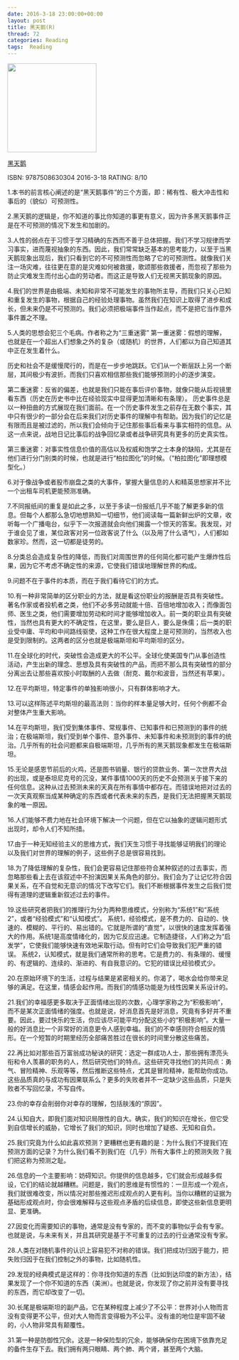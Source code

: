 ```yaml
---
date: 2016-3-18 23:00:00+00:00
layout: post
title: 黑天鹅(R)
thread: 72
categories: Reading
tags:  Reading
---
```


<img src="http://ec4.images-amazon.com/images/I/31kl7jT9HrL.jpg" width="200" />

[黑天鹅](http://amzn.to/1RapsOW)

ISBN: 9787508630304  2016-3-18 RATING: 8/10

1.本书的前言核心阐述的是“黑天鹅事件”的三个方面，即：稀有性、极大冲击性和事后的（貌似）可预测性。

2.黑天鹅的逻辑是，你不知道的事比你知道的事更有意义，因为许多黑天鹅事件正是在不可预测的情况下发生和加剧的。

3.人性的弱点在于习惯于学习精确的东西而不善于总体把握。我们不学习规律而学习事实，进而蔑视抽象的东西。因此，我们常常缺乏基本的思考能力，以至于当黑天鹅现象出现后，我们只看到它的不可预测性而忽略了它的可预测性。就像我们关注一场灾难，往往更在意的是灾难如何被救援，歌颂那些救援者，而忽视了那些为防止灾难发生而付出心血的劳动者。而这正是导致人们无视黑天鹅现象的原因。

4.我们的世界是由极端、未知和非常不可能发生的事物所主导，而我们只关心已知和重复发生的事物，根据自己的经验处理事物。虽然我们在知识上取得了进步和成长，但未来仍是不可预测的。我们必须把极端事件当作起点，而不是把它当作意外事件置之不理。

5.人类的思想会犯三个毛病。作者称之为“三重迷雾”
第一重迷雾：假想的理解，也就是在一个超出人们想象之外的复杂（或随机）的世界，人们都以为自己知道其中正在发生着什么。

历史和社会不是缓慢爬行的，而是在一步步地跳跃。它们从一个断层跃上另一个断层，其间极少有波折。而我们只喜欢相信那些我们能够预测的小的逐步演变。

第二重迷雾：反省的偏差，也就是我们只能在事后评价事物，就像只能从后视镜里看东西（历史在历史书中比在经验现实中显得更加清晰和有条理）。
历史事件总是以一种扭曲的方式展现在我们面前。在一个历史事件发生之前存在无数个事实，其中只有很少的一部分会在后来我们对历史事件的理解中有帮助。因为我们的记忆是有限而且是被过滤的，所以我们会倾向于记住那些事后看来与事实相符的信息。从这一点来说，战地日记比事后的战争回忆录或者战争研究具有更多的历史真实性。

第三重迷雾：对事实性信息价值的高估以及权威和饱学之士本身的缺陷，尤其是在他们进行分门别类的时候，也就是进行“柏拉图化”的时候。（“柏拉图化”即理想模型化。）

6.对于像战争或者股市崩盘之类的大事件，掌握大量信息的人和精英思想家并不比一个出租车司机更能预测准确。

7.不同报纸间的重复是如此之多，以至于多读一份报纸几乎不能了解更多新的信息。但每个人都那么急切地想熟知一切细节，他们阅读每一篇新鲜出炉的文章，收听每一个广播电台，似乎下一次报道就会向他们揭露一个惊天的答案。我发现，对于谁会见了谁，某位政客对另一位政客说了什么（以及用了什么语气），人们都如数家珍。然而，这一切都是徒劳的。

8.分类总会造成复杂性的降低，而我们对周围世界的任何简化都可能产生爆炸性后果，因为它不考虑不确定性的来源，它使我们错误地理解世界的构成。

9.问题不在于事件的本质，而在于我们看待它们的方式。

10.有一种非常简单的区分职业的方法，就是看这份职业的报酬是否具有突破性。著名作家或者投机者之类，他们不必多劳动就能十倍、百倍地增加收入；而像面包师、医生之类，他们需要增加劳动和时间才能够增加收入。前一类的职业具有突破性，当然也具有更大的不确定性，在这里，要么是巨人，要么是侏儒；后一类的职业受中庸、平均和中间路线驱使，这种工作在很大程度上是可预测的，当然收入也是受到限制的。这两者的区分也就是极端斯坦和平均斯坦的区分。

11.在全球化的时代，突破性会造成更大的不公平。全球化使美国专门从事创造性活动，产生出新的理念、思想及具有突破性的产品，而把不那么具有突破性的部分分离出去让那些喜欢按小时取酬的人去做（耐克、戴尔和波音，当然还有苹果）。

12.在平均斯坦，特定事件的单独影响很小，只有群体影响才大。

13.可以这样陈述平均斯坦的最高法则：当你的样本量足够大时，任何个例都不会对整体产生重大影响。

14.在平均斯坦，我们受到集体事件、常规事件、已知事件和已预测到的事件的统治；在极端斯坦，我们受到单个事件、意外事件、未知事件和未预测到的事件的统治。几乎所有的社会问题都来自极端斯坦，几乎所有的黑天鹅现象都发生在极端斯坦。

15.无论是感恩节前后的火鸡，还是图书销量、银行的贷款业务、第一次世界大战的出现，或是泰坦尼克号的沉没，某件事情1000天的历史不会预测关于接下来的任何信息。这种从过去预测未来的天真在所有事情中都存在。而错误地把对过去的一次天真观察当成某种确定的东西或者代表未来的东西，是我们无法把握黑天鹅现象的唯一原因。

16.人们能够不费力地在社会环境下解决一个问题，但在它以抽象的逻辑问题形式出现时，却令人们不知所措。

17.由于一种无知经验主义的思维方式，我们天生习惯于寻找能够证明我们的理论以及我们对世界的理解的例子，这些例子总是很容易找到。

18.为了降低理解的复杂性，我们会更容易记住那些符合某种叙述的过去事实，而忽略那些看上去在该叙述中不扮演因果关系角色的部分。我们会为了让记忆符合因果关系，在不自觉和无意识的情况下改写它们。我们不断根据事件发生之后我们觉得有道理的逻辑重新叙述过去的事件。

19.这些研究者把我们的推理行为分为两种思维模式，分别称为“系统1”和“系统2”，或者“经验模式”和“认知模式”。
系统1，经验模式，是不费力的、自动的、快速的、模糊的、平行的、易出错的。它就是所谓的“直觉”，以很快的速度发挥着强大的作用。系统1是高度情绪化的，因为它反应迅速。它制造捷径，人们称之为“启发学”，它使我们能够快速有效地采取行动。但有时它们会导致我们犯严重的错误。
系统2，认知模式，就是我们通常所称的思考。它是费力的、有条理的、缓慢的、有逻辑的、连续的、渐进的、有自我意识的。它犯的错误比经验模式少。

20.在原始环境下的生活，过程与结果是紧密相关的。你渴了，喝水会给你带来足够的满足。在这里，情感会起作用。而我们的情感功能是为线性因果关系设计的。

21.我们的幸福感更多取决于正面情绪出现的次数，心理学家称之为“积极影响”，而不是某次正面情绪的强度。也就是说，好消息首先是好消息，究竟有多好并不重要。因此，要过快乐的生活，你应该尽可能平均分配这些小的“积极影响”。大量一般的好消息比一个非常好的消息更令人感到幸福。我们的不幸感则符合相反的情形。在一个短暂的时期里经历全部痛苦胜过在很长的时间里分散这些痛苦。

22.再比如对那些百万富翁成功秘诀的研究：选定一群成功人士，那些拥有漂亮头衔和令人羡慕的职务的人，然后研究他们的特点。这些研究寻找他们的共同点：勇气、冒险精神、乐观等等，然后推断这些特点，尤其是冒险精神，能帮助你成功。这些品质真的与成功有因果联系么？更多的失败者并不一定缺少这些品质，只是失败者不写回忆录，不写自传。

23.你的幸存会削弱你对幸存的理解，包括肤浅的“原因”。

24.认知自大，即我们面对知识局限性的自大。确实，我们的知识在增长，但它受到自信增长的威胁，它增长了我们的知识，同时也增加了疑惑、无知和自负。

25.我们究竟为什么如此喜欢预测？更糟糕也更有趣的是：为什么我们不提我们在预测方面的记录？为什么我们看不到我们在（几乎）所有大事件上的预测失败？我们把这称为预测之耻。

26.信息的一个主要影响：妨碍知识。你提供的信息越多，它们就会形成越多假设，它们的结论就越糟糕。问题是，我们的思维是有惯性的：一旦形成一个观点，我们就很难改变，所以情况对那些推迟形成观点的人更有利。当你以糟糕的证据为基础形成观点时，你会很难解释与这些观点矛盾的后续信息，即使这些新信息更明显、更准确。

27.因变化而需要知识的事物，通常是没有专家的，而不变的事物似乎会有专家。也就是说，与未来有关，并且其研究是基于不可重复的过去的行业通常没有专家。

28.人类在对随机事件的认识上容易犯不对称的错误。我们把成功归因于能力，把失败归因于在我们控制之外的事物，比如随机性。

29.发现的经典模式是这样的：你寻找你知道的东西（比如到达印度的新方法），结果发现了一个你不知道的东西（美洲）。也就是说，你发现了你之前并没有要寻找的东西，而它却改变了一切。

30.长尾是极端斯坦的副产品，它在某种程度上减少了不公平：世界对小人物而言没有变得更不公平，但对大人物而言变得极为不公平。没有谁的地位是牢固不破的，小人物非常具有颠覆性。

31.第一种是防御性冗余。这是一种保险型的冗余，能够确保你在困境下依靠充足的备件生存下去。我们拥有两只眼睛、两个肺、两个肾，甚至两个大脑。

